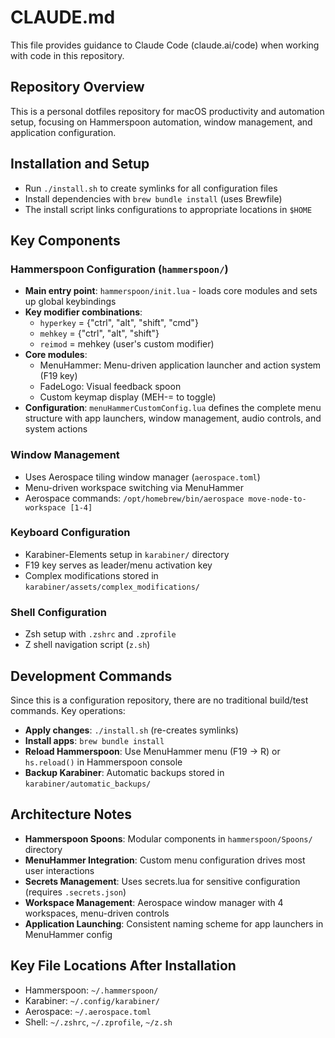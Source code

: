 # CLAUDE.md

This file provides guidance to Claude Code (claude.ai/code) when working with code in this repository.

## Repository Overview

This is a personal dotfiles repository for macOS productivity and automation setup, focusing on Hammerspoon automation, window management, and application configuration.

## Installation and Setup

- Run `./install.sh` to create symlinks for all configuration files
- Install dependencies with `brew bundle install` (uses Brewfile)
- The install script links configurations to appropriate locations in `$HOME`

## Key Components

### Hammerspoon Configuration (`hammerspoon/`)
- **Main entry point**: `hammerspoon/init.lua` - loads core modules and sets up global keybindings
- **Key modifier combinations**:
  - `hyperkey` = {"ctrl", "alt", "shift", "cmd"}
  - `mehkey` = {"ctrl", "alt", "shift"}
  - `reimod` = mehkey (user's custom modifier)
- **Core modules**:
  - MenuHammer: Menu-driven application launcher and action system (F19 key)
  - FadeLogo: Visual feedback spoon
  - Custom keymap display (MEH-= to toggle)
- **Configuration**: `menuHammerCustomConfig.lua` defines the complete menu structure with app launchers, window management, audio controls, and system actions

### Window Management
- Uses Aerospace tiling window manager (`aerospace.toml`)
- Menu-driven workspace switching via MenuHammer
- Aerospace commands: `/opt/homebrew/bin/aerospace move-node-to-workspace [1-4]`

### Keyboard Configuration
- Karabiner-Elements setup in `karabiner/` directory
- F19 key serves as leader/menu activation key
- Complex modifications stored in `karabiner/assets/complex_modifications/`

### Shell Configuration
- Zsh setup with `.zshrc` and `.zprofile`
- Z shell navigation script (`z.sh`)

## Development Commands

Since this is a configuration repository, there are no traditional build/test commands. Key operations:

- **Apply changes**: `./install.sh` (re-creates symlinks)
- **Install apps**: `brew bundle install`
- **Reload Hammerspoon**: Use MenuHammer menu (F19 → R) or `hs.reload()` in Hammerspoon console
- **Backup Karabiner**: Automatic backups stored in `karabiner/automatic_backups/`

## Architecture Notes

- **Hammerspoon Spoons**: Modular components in `hammerspoon/Spoons/` directory
- **MenuHammer Integration**: Custom menu configuration drives most user interactions
- **Secrets Management**: Uses secrets.lua for sensitive configuration (requires `.secrets.json`)
- **Workspace Management**: Aerospace window manager with 4 workspaces, menu-driven controls
- **Application Launching**: Consistent naming scheme for app launchers in MenuHammer config

## Key File Locations After Installation

- Hammerspoon: `~/.hammerspoon/`
- Karabiner: `~/.config/karabiner/`
- Aerospace: `~/.aerospace.toml`
- Shell: `~/.zshrc`, `~/.zprofile`, `~/z.sh`